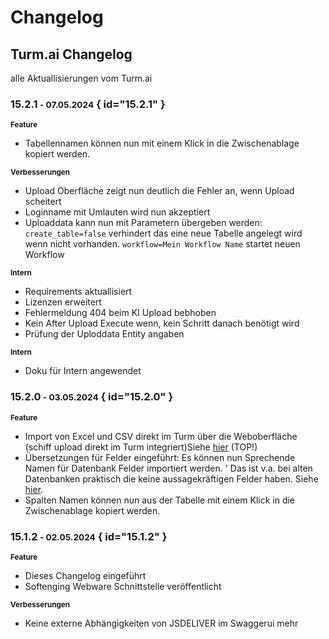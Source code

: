 # Changelog

## Turm.ai Changelog
alle Aktuallisierungen vom Turm.ai

### 15.2.1<small> - 07.05.2024</small> { id="15.2.1" }

<b><small>Feature</small></b> 

- Tabellennamen können nun mit einem Klick in die Zwischenablage kopiert werden.


<b><small>Verbesserungen</small></b> 

- Upload Oberfläche zeigt nun deutlich die Fehler an, wenn Upload scheitert
- Loginname mit Umlauten wird nun akzeptiert
- Uploaddata kann nun mit Parametern übergeben werden:
  ```create_table=false``` verhindert das eine neue Tabelle 
  angelegt wird wenn nicht vorhanden.
  ```workflow=Mein Workflow Name``` startet neuen Workflow 


<b><small>Intern</small></b> 

- Requirements aktuallisiert
- Lizenzen erweitert
- Fehlermeldung 404 beim KI Upload bebhoben
- Kein After Upload Execute wenn, kein Schritt danach benötigt wird
- Prüfung der Uploddata Entity angaben

<b><small>Intern</small></b> 
- Doku für Intern angewendet

### 15.2.0<small> - 03.05.2024</small> { id="15.2.0" }

<b><small>Feature</small></b> 

- Import von Excel und CSV direkt im Turm über die Weboberfläche (schiff upload direkt im Turm integriert)Siehe [hier](<3 FAQ/FAQ/Datenupload.md>)  (TOP!)
- Übersetzungen für Felder eingeführt: Es können nun Sprechende Namen für Datenbank Felder importiert werden. '
  Das ist v.a. bei alten Datenbanken praktisch die keine aussagekräftigen Felder haben. Siehe [hier](<3 FAQ/FAQ/Feldbeschreibung.md>).
- Spalten Namen können nun aus der Tabelle mit einem Klick in die Zwischenablage kopiert werden.


### 15.1.2<small> - 02.05.2024</small> { id="15.1.2" }

<b><small>Feature</small></b> 

- Dieses Changelog eingeführt
- Softenging Webware Schnittstelle veröffentlicht
  
<b><small>Verbesserungen</small></b> 

- Keine externe Abhängigkeiten von JSDELIVER im Swaggerui mehr